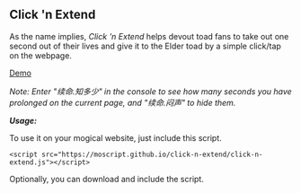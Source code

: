 Click 'n Extend
--------
As the name implies, *Click 'n Extend* helps devout toad fans to take out one second out of their lives and give it to the Elder toad by a simple click/tap on the webpage.

[Demo](https://moscript.github.io/click-n-extend)

*Note: Enter "续命.知多少" in the console to see how many seconds you have prolonged on the current page, and "续命.闷声" to hide them.*

***Usage:***

To use it on your mogical website, just include this script.

    <script src="https://moscript.github.io/click-n-extend/click-n-extend.js"></script>
Optionally, you can download and include the script.
